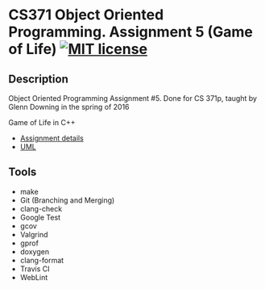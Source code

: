 # CS371 Object Oriented Programming. Assignment 5 (Game of Life) [![MIT license](https://img.shields.io/badge/license-MIT-lightgrey.svg)](https://https://raw.githubusercontent.com/qirh/CS371-assignment5/master/LICENSE)

## Description
Object Oriented Programming Assignment #5. Done for CS 371p, taught by Glenn Downing in the spring of 2016

Game of Life in C++

* [Assignment details](https://www.cs.utexas.edu/users/downing/cs371p/projects/Darwin.html)
* [UML](https://github.com/qirh/CS371-assignment5/blob/master/Life.pdf)


## Tools
* make
* Git (Branching and Merging)
* clang-check
* Google Test
* gcov
* Valgrind
* gprof
* doxygen
* clang-format
* Travis CI
* WebLint
